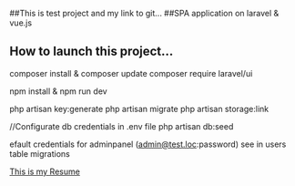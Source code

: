 ##This is test project and my link to git...
##SPA application on laravel & vue.js
## How to launch this project...

composer install & composer update
composer require laravel/ui

npm install & npm run dev

php artisan key:generate
php artisan migrate
php artisan storage:link

//Configurate db credentials in .env file
php artisan db:seed


efault credentials for adminpanel (admin@test.loc:password) see in users table migrations

[This is my Resume](https://irkutsk.hh.ru/resume/7c92f21bff02d23b6b0039ed1f483774494a72)
